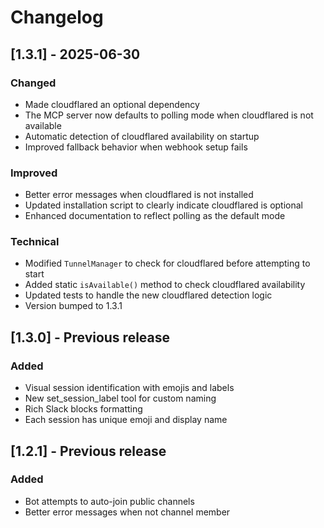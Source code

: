 # Changelog

## [1.3.1] - 2025-06-30

### Changed
- Made cloudflared an optional dependency
- The MCP server now defaults to polling mode when cloudflared is not available
- Automatic detection of cloudflared availability on startup
- Improved fallback behavior when webhook setup fails

### Improved
- Better error messages when cloudflared is not installed
- Updated installation script to clearly indicate cloudflared is optional
- Enhanced documentation to reflect polling as the default mode

### Technical
- Modified `TunnelManager` to check for cloudflared before attempting to start
- Added static `isAvailable()` method to check cloudflared availability
- Updated tests to handle the new cloudflared detection logic
- Version bumped to 1.3.1

## [1.3.0] - Previous release

### Added
- Visual session identification with emojis and labels
- New set_session_label tool for custom naming
- Rich Slack blocks formatting
- Each session has unique emoji and display name

## [1.2.1] - Previous release

### Added
- Bot attempts to auto-join public channels
- Better error messages when not channel member